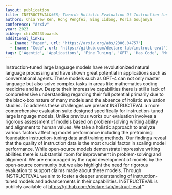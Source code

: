 ```yaml
---
layout: publication
title: INSTRUCTEVAL&#58; Towards Holistic Evaluation Of Instruction-tuned Large Language Models
authors: Chia Yew Ken, Hong Pengfei, Bing Lidong, Poria Soujanya
conference: "Arxiv"
year: 2023
bibkey: chia2023towards
additional_links:
  - {name: "Paper", url: "https://arxiv.org/abs/2306.04757"}
  - {name: "Code", url: "https://github.com/declare-lab/instruct-eval"}
tags: ['Agentic', 'Applications', 'Fine Tuning', 'GPT', 'Has Code', 'Model Architecture', 'Pretraining Methods', 'RAG', 'Reinforcement Learning', 'Tools', 'Training Techniques']
---
```

Instruction-tuned large language models have revolutionized natural language processing and have shown great potential in applications such as conversational agents. These models such as GPT-4 can not only master language but also solve complex tasks in areas like mathematics coding medicine and law. Despite their impressive capabilities there is still a lack of comprehensive understanding regarding their full potential primarily due to the black-box nature of many models and the absence of holistic evaluation studies. To address these challenges we present INSTRUCTEVAL a more comprehensive evaluation suite designed specifically for instruction-tuned large language models. Unlike previous works our evaluation involves a rigorous assessment of models based on problem-solving writing ability and alignment to human values. We take a holistic approach to analyze various factors affecting model performance including the pretraining foundation instruction-tuning data and training methods. Our findings reveal that the quality of instruction data is the most crucial factor in scaling model performance. While open-source models demonstrate impressive writing abilities there is substantial room for improvement in problem-solving and alignment. We are encouraged by the rapid development of models by the open-source community but we also highlight the need for rigorous evaluation to support claims made about these models. Through INSTRUCTEVAL we aim to foster a deeper understanding of instruction-tuned models and advancements in their capabilities. INSTRUCTEVAL is publicly available at https://github.com/declare-lab/instruct-eval."
